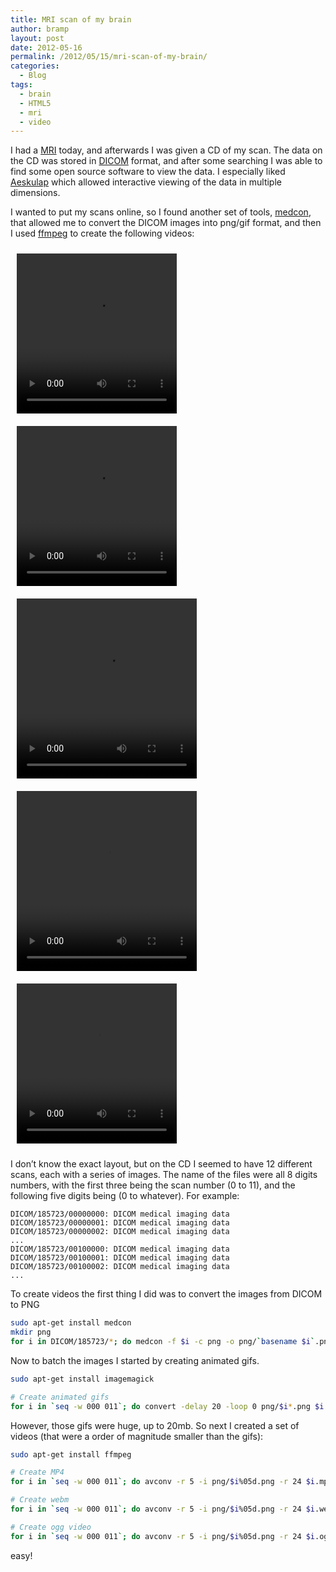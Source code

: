 ```yaml
---
title: MRI scan of my brain
author: bramp
layout: post
date: 2012-05-16
permalink: /2012/05/15/mri-scan-of-my-brain/
categories:
  - Blog
tags:
  - brain
  - HTML5
  - mri
  - video
---
```

I had a [MRI][1] today, and afterwards I was given a CD of my scan. The data on the CD was stored in [DICOM][2] format, and after some searching I was able to find some open source software to view the data. I especially liked [Aeskulap][3] which allowed interactive viewing of the data in multiple dimensions.

I wanted to put my scans online, so I found another set of tools, [medcon][4], that allowed me to convert the DICOM images into png/gif format, and then I used [ffmpeg][5] to create the following videos:

<video width="256" height="256" controls="controls" style="float:left; padding: 10px"><source src="//bramp.net/blog/wp-content/uploads/001.mp4" type="video/mp4" /><source src="//bramp.net/blog/wp-content/uploads/001.webm" type="video/webm" />Your browser does not support the video tag.</video>

<video width="256" height="256" controls="controls" style="float:left; padding: 10px"><source src="//bramp.net/blog/wp-content/uploads/003.mp4" type="video/mp4" /><source src="//bramp.net/blog/wp-content/uploads/003.webm" type="video/webm" />Your browser does not support the video tag.</video>

<video width="288" height="288" controls="controls" style="float:left; padding: 10px"><source src="//bramp.net/blog/wp-content/uploads/004.mp4" type="video/mp4" /><source src="//bramp.net/blog/wp-content/uploads/004.webm" type="video/webm" />Your browser does not support the video tag.</video>

<video width="288" height="288" controls="controls" style="float:left; padding: 10px"><source src="//bramp.net/blog/wp-content/uploads/000.mp4" type="video/mp4" /><source src="//bramp.net/blog/wp-content/uploads/000.webm" type="video/webm" />Your browser does not support the video tag.</video>

<video width="256" height="256" controls="controls" style="float:left; padding: 10px"><source src="//bramp.net/blog/wp-content/uploads/008.mp4" type="video/mp4" /><source src="//bramp.net/blog/wp-content/uploads/008.webm" type="video/webm" />Your browser does not support the video tag.</video>

<div style="clear: both">
</div>

I don&#8217;t know the exact layout, but on the CD I seemed to have 12 different scans, each with a series of images. The name of the files were all 8 digits numbers, with the first three being the scan number (0 to 11), and the following five digits being (0 to whatever). For example:

```text
DICOM/185723/00000000: DICOM medical imaging data
DICOM/185723/00000001: DICOM medical imaging data
DICOM/185723/00000002: DICOM medical imaging data
...
DICOM/185723/00100000: DICOM medical imaging data
DICOM/185723/00100001: DICOM medical imaging data
DICOM/185723/00100002: DICOM medical imaging data
...
```

To create videos the first thing I did was to convert the images from DICOM to PNG

```bash
sudo apt-get install medcon
mkdir png
for i in DICOM/185723/*; do medcon -f $i -c png -o png/`basename $i`.png ; done;
```

Now to batch the images I started by creating animated gifs.

```bash
sudo apt-get install imagemagick

# Create animated gifs
for i in `seq -w 000 011`; do convert -delay 20 -loop 0 png/$i*.png $i.gif; done;
```

However, those gifs were huge, up to 20mb. So next I created a set of videos (that were a order of magnitude smaller than the gifs):

```bash
sudo apt-get install ffmpeg

# Create MP4
for i in `seq -w 000 011`; do avconv -r 5 -i png/$i%05d.png -r 24 $i.mp4; done;

# Create webm
for i in `seq -w 000 011`; do avconv -r 5 -i png/$i%05d.png -r 24 $i.webm; done;

# Create ogg video
for i in `seq -w 000 011`; do avconv -r 5 -i png/$i%05d.png -r 24 $i.ogg; done;
```

easy!

 [1]: http://en.wikipedia.org/wiki/Magnetic_resonance_imaging
 [2]: http://en.wikipedia.org/wiki/DICOM
 [3]: http://aeskulap.nongnu.org/
 [4]: http://xmedcon.sourceforge.net/
 [5]: http://ffmpeg.org/
 